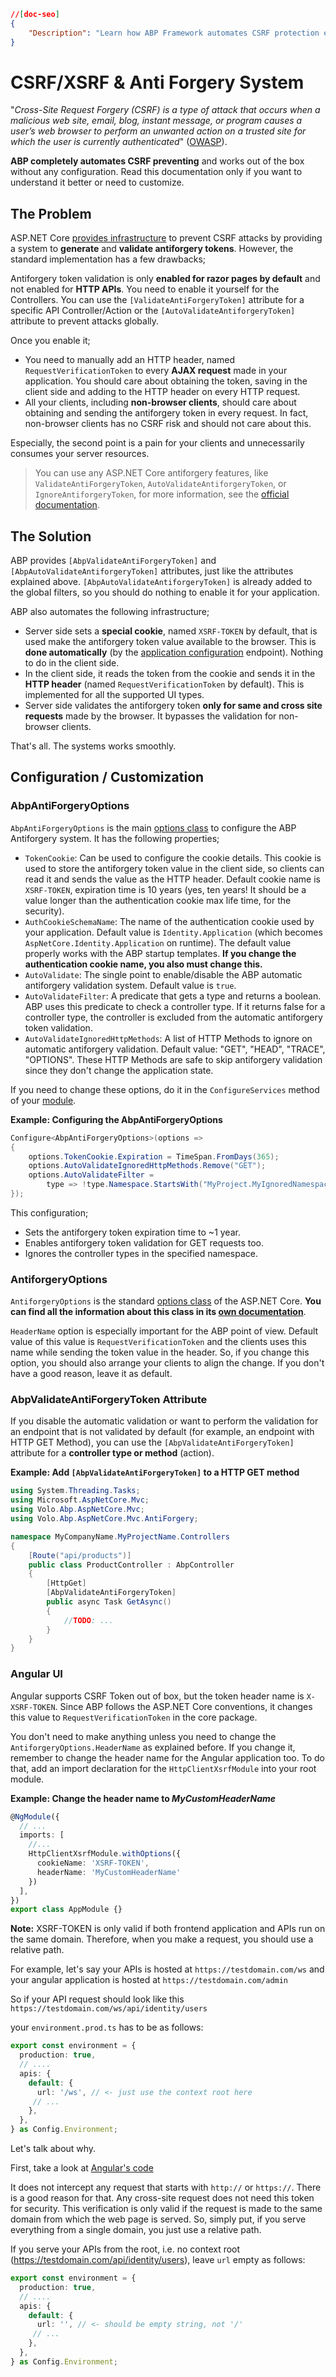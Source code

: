 ```json
//[doc-seo]
{
    "Description": "Learn how ABP Framework automates CSRF protection effortlessly, ensuring secure web applications with minimal configuration needed."
}
```

# CSRF/XSRF & Anti Forgery System

"*Cross-Site Request Forgery (CSRF) is a type of attack that occurs when a malicious web site, email, blog, instant message, or program causes a user’s web browser to perform an unwanted action on a trusted site for which the user is currently authenticated*" ([OWASP](https://www.owasp.org/index.php/Cross-Site_Request_Forgery_(CSRF)_Prevention_Cheat_Sheet)).

**ABP completely automates CSRF preventing** and works out of the box without any configuration. Read this documentation only if you want to understand it better or need to customize.

## The Problem

ASP.NET Core [provides infrastructure](https://docs.microsoft.com/en-us/aspnet/core/security/anti-request-forgery) to prevent CSRF attacks by providing a system to **generate** and **validate antiforgery tokens**. However, the standard implementation has a few drawbacks;

Antiforgery token validation is only **enabled for razor pages by default** and not enabled for **HTTP APIs**. You need to enable it yourself for the Controllers. You can use the `[ValidateAntiForgeryToken]` attribute for a specific API Controller/Action or the `[AutoValidateAntiforgeryToken]` attribute to prevent attacks globally.

Once you enable it;

* You need to manually add an HTTP header, named `RequestVerificationToken` to every **AJAX request** made in your application. You should care about obtaining the token, saving in the client side and adding to the HTTP header on every HTTP request.
* All your clients, including **non-browser clients**, should care about obtaining and sending the antiforgery token in every request. In fact, non-browser clients has no CSRF risk and should not care about this.

Especially, the second point is a pain for your clients and unnecessarily consumes your server resources.

> You can use any ASP.NET Core antiforgery features, like `ValidateAntiForgeryToken`, `AutoValidateAntiforgeryToken`, or `IgnoreAntiforgeryToken`, for more information, see the [official documentation](https://docs.microsoft.com/en-us/aspnet/core/security/anti-request-forgery).

## The Solution

ABP provides `[AbpValidateAntiForgeryToken]` and `[AbpAutoValidateAntiforgeryToken]` attributes, just like the attributes explained above. `[AbpAutoValidateAntiforgeryToken]` is already added to the global filters, so you should do nothing to enable it for your application.

ABP also automates the following infrastructure;

* Server side sets a **special cookie**, named `XSRF-TOKEN` by default, that is used make the antiforgery token value available to the browser. This is **done automatically** (by the [application configuration](../api-development/standard-apis/configuration.md) endpoint). Nothing to do in the client side.
* In the client side, it reads the token from the cookie and sends it in the **HTTP header** (named `RequestVerificationToken` by default). This is implemented for all the supported UI types.
* Server side validates the antiforgery token **only for same and cross site requests** made by the browser. It bypasses the validation for non-browser clients.

That's all. The systems works smoothly.

## Configuration / Customization

### AbpAntiForgeryOptions

`AbpAntiForgeryOptions` is the main [options class](../fundamentals/options.md) to configure the ABP Antiforgery system. It has the following properties;

* `TokenCookie`:  Can be used to configure the cookie details. This cookie is used to store the antiforgery token value in the client side, so clients can read it and sends the value as the HTTP header. Default cookie name is `XSRF-TOKEN`, expiration time is 10 years (yes, ten years! It should be a value longer than the authentication cookie max life time, for the security).
* `AuthCookieSchemaName`: The name of the authentication cookie used by your application. Default value is `Identity.Application` (which becomes `AspNetCore.Identity.Application` on runtime). The default value properly works with the ABP startup templates. **If you change the authentication cookie name, you also must change this.**
* `AutoValidate`: The single point to enable/disable the ABP automatic antiforgery validation system. Default value is `true`.
* `AutoValidateFilter`: A predicate that gets a type and returns a boolean. ABP uses this predicate to check a controller type. If it returns false for a controller type, the controller is excluded from the automatic antiforgery token validation.
* `AutoValidateIgnoredHttpMethods`: A list of HTTP Methods to ignore on automatic antiforgery validation. Default value: "GET", "HEAD", "TRACE", "OPTIONS". These HTTP Methods are safe to skip antiforgery validation since they don't change the application state.

If you need to change these options, do it in the `ConfigureServices` method of your [module](../architecture/modularity/basics.md).

**Example: Configuring the AbpAntiForgeryOptions**

```csharp
Configure<AbpAntiForgeryOptions>(options =>
{
    options.TokenCookie.Expiration = TimeSpan.FromDays(365);
    options.AutoValidateIgnoredHttpMethods.Remove("GET");
    options.AutoValidateFilter =
        type => !type.Namespace.StartsWith("MyProject.MyIgnoredNamespace");
});
```

This configuration;

* Sets the antiforgery token expiration time to ~1 year.
* Enables antiforgery token validation for GET requests too.
* Ignores the controller types in the specified namespace.

### AntiforgeryOptions

`AntiforgeryOptions` is the standard [options class](../fundamentals/options.md) of the ASP.NET Core. **You can find all the information about this class in its [own documentation](https://docs.microsoft.com/en-us/aspnet/core/security/anti-request-forgery)**.

`HeaderName` option is especially important for the ABP point of view. Default value of this value is `RequestVerificationToken` and the clients uses this name while sending the token value in the header. So, if you change this option, you should also arrange your clients to align the change. If you don't have a good reason, leave it as default.

### AbpValidateAntiForgeryToken Attribute

If you disable the automatic validation or want to perform the validation for an endpoint that is not validated by default (for example, an endpoint with HTTP GET Method), you can use the `[AbpValidateAntiForgeryToken]` attribute for a **controller type or method** (action).

**Example: Add `[AbpValidateAntiForgeryToken]` to a HTTP GET method**

```csharp
using System.Threading.Tasks;
using Microsoft.AspNetCore.Mvc;
using Volo.Abp.AspNetCore.Mvc;
using Volo.Abp.AspNetCore.Mvc.AntiForgery;

namespace MyCompanyName.MyProjectName.Controllers
{
    [Route("api/products")]
    public class ProductController : AbpController
    {
        [HttpGet]
        [AbpValidateAntiForgeryToken]
        public async Task GetAsync()
        {
            //TODO: ...
        }
    }
}
```

### Angular UI

Angular supports CSRF Token out of box, but the token header name is `X-XSRF-TOKEN`. Since ABP follows the ASP.NET Core conventions, it changes this value to `RequestVerificationToken` in the core package. 

You don't need to make anything unless you need to change the `AntiforgeryOptions.HeaderName` as explained before. If you change it, remember to change the header name for the Angular application too. To do that, add an import declaration for the `HttpClientXsrfModule` into your root module.

**Example: Change the header name to *MyCustomHeaderName***

```typescript
@NgModule({
  // ...
  imports: [
    //...
    HttpClientXsrfModule.withOptions({
      cookieName: 'XSRF-TOKEN',
      headerName: 'MyCustomHeaderName'
    })
  ],
})
export class AppModule {}
```

**Note:** XSRF-TOKEN is only valid if both frontend application and APIs run on the same domain. Therefore, when you make a request, you should use a relative path. 

For example, let's say your APIs is hosted at `https://testdomain.com/ws`
and your angular application is hosted at `https://testdomain.com/admin`

So if your API request should look like this `https://testdomain.com/ws/api/identity/users`

your `environment.prod.ts` has to be as follows:

```typescript
export const environment = {
  production: true,
  // ....
  apis: {
    default: {
      url: '/ws', // <- just use the context root here
     // ...
    },
  },
} as Config.Environment;
```

Let's talk about why.

First, take a look at [Angular's code](https://github.com/angular/angular/blob/master/packages/common/http/src/xsrf.ts#L81)

It does not intercept any request that starts with `http://` or `https://`. There is a good reason for that. Any cross-site request does not need this token for security. This verification is only valid if the request is made to the same domain from which the web page is served. So, simply put, if you serve everything from a single domain, you just use a relative path.

If you serve your APIs from the root, i.e. no context root (https://testdomain.com/api/identity/users), leave `url` empty as follows: 

```typescript
export const environment = {
  production: true,
  // ....
  apis: {
    default: {
      url: '', // <- should be empty string, not '/'
     // ...
    },
  },
} as Config.Environment;
```
